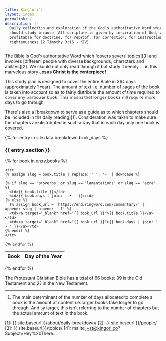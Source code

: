 ```yaml
---
title: King'ori's
layout: index
permalink: /
description: |-
  Daily collection and exploration of the God's authoritative Word which we
  should study because 'All scripture is given by inspiration of God, and is
  profitable for doctrine, for reproof, for correction, for instruction in
  righteousness (2 Timothy 3:16 - KJV).
---
```


The Bible is God's authoritative Word which [covers several topics][3] and
involves [different people with diverse backgrounds, characters and
abilites][2]. We should not only read through it but study it deeply ... in this
marvelous story **Jesus Christ is the centerpiece!**

This study plan is designed to cover the entire Bible in 364 days (approximately
1 year). The amount of text i.e. number of pages of the book is taken into
account so as to fairly distribute the amount of time required to cover any
particular book. This means that longer books will require more days to go
through.

There's also a [breakdown to serve as a guide as to which chapters should be
included in the daily reading][1]. Consideration was taken to make sure the
chapters are distributed in such a way that in each day only one book is
covered.

{% for entry in site.data.breakdown.book_days %}
<h3>{{ entry.section }}</h3>

<table>
  <thead>
    <tr>
      <th>Book</th>
      <th>Day of the Year</th>
    </tr>
  </thead>
  <tbody>
  {% for book in entry.books %}

    <tr>
    {% assign slug = book.title | replace: ' ', '-' | downcase %}

    {% if slug == 'proverbs' or slug == 'lamentations' or slug == 'ezra' %}
      <td>{{ book.title }}</td>
      <td>{{ book.days | join: ' • ' }}</td>
    {% else %}
      {% assign book_url = 'https://enduringword.com/commentary/' | append: slug | append: '-1' %}
      <td><a target="_blank" href="{{ book_url }}">{{ book.title }}</a></td>
      <td><a target="_blank" href="{{ book_url }}">{{ book.days | join: ' • ' }}</a></td>
    {% endif %}
    </tr>

  {% endfor %}
  </tbody>
</table>
{% endfor %}

The Protestant Christian Bible has a total of 66 books: 39 in the Old Testament
and 27 in the New Testament.

---

1. The main determinant of the number of days allocated to complete a book is
   the amount of content i.e. larger books take longer to go through. And by
   larger, this isn't referring to the number of chapters but the actual amount
   of text in the book.

[1]: {{ site.baseurl }}/about/daily-breakdown/
[2]: {{ site.baseurl }}/people/
[3]: {{ site.baseurl }}/topics/
[4]: mailto:j+st@kingori.co?Subject=Hey%20There...

